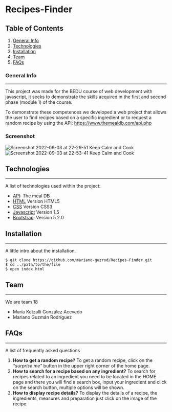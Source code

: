 # Recipes-Finder

## Table of Contents
1. [General Info](#general-info)
2. [Technologies](#technologies)
3. [Installation](#installation)
4. [Team](#team)
5. [FAQs](#faqs)
### General Info
***
This project was made for the BEDU course of web development with javascript, it seeks to demonstrate the skills acquired in the first and second phase (module 1) of the course.

To demonstrate these competences we developed a web project that allows the user to find recipes based on a specific ingredient or to request a random recipe by using the API: https://www.themealdb.com/api.php

### Screenshot
![Screenshot 2022-09-03 at 22-29-51 Keep Calm and Cook](https://user-images.githubusercontent.com/55233980/188296419-fb653170-d9f1-4319-84bd-335462ed9693.png)
![Screenshot 2022-09-03 at 22-53-41 Keep Calm and Cook](https://user-images.githubusercontent.com/55233980/188296560-5021c951-35e2-4a1f-b97a-3271ede5e921.png)
## Technologies
***
A list of technologies used within the project:
* [API](https://www.themealdb.com/): The meal DB
* [HTML](https://developer.mozilla.org/en-US/docs/Web/HTML) Version HTML5
* [CSS](https://developer.mozilla.org/en-US/docs/Web/CSS) Version CSS3
* [Javascript](https://developer.mozilla.org/en-US/docs/Web/JavaScript) Version 1.5
* [Bootstrap](https://getbootstrap.com/): Version 5.2.0
## Installation
***
A little intro about the installation. 
```
$ git clone https://github.com/mariano-guzrod/Recipes-Finder.git
$ cd ../path/to/the/file
$ open index.html
```
## Team
***
We are team 18
* María Ketzalli González Acevedo
* Mariano Guzmán Rodríguez
## FAQs
***
A list of frequently asked questions
1. **How to get a random recipe?**
To get a random recipe, click on the _"surprise me"_ button in the upper right corner of the home page. 
2. **How to search for a recipe based on any ingredient?**
To search for recipes related to an ingredient you need to be located in the HOME page and there you will find a search box, input your ingredient and click on the search button, multiple options will be shown.
3. **How to display recipe details?**
To display the details of a recipe, the ingredients, measures and preparation just click on the image of the recipe.
